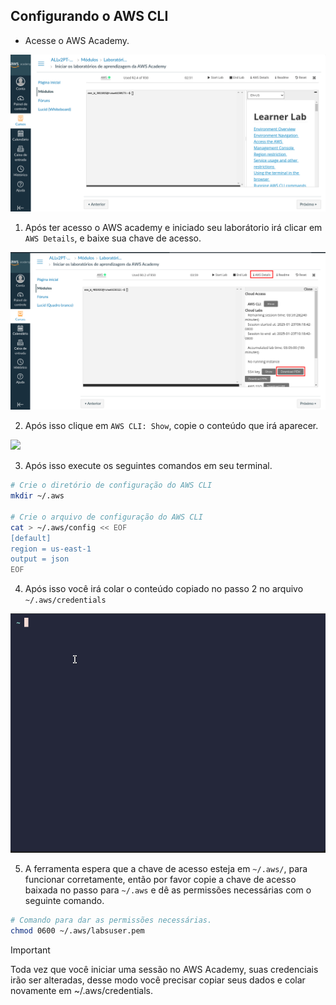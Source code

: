 ## Configurando o AWS CLI

+ Acesse o AWS Academy.

![](images/console_aws.png)

1. Após ter acesso o AWS academy e iniciado seu laborátorio irá clicar em `AWS Details`, e baixe sua chave de acesso.

![](images/baixando_chave.png)

2. Após isso clique em `AWS CLI: Show`, copie o conteúdo que irá aparecer.

![](images/baixando_show.png)

3. Após isso execute os seguintes comandos em seu terminal.

```bash
# Crie o diretório de configuração do AWS CLI
mkdir ~/.aws

# Crie o arquivo de configuração do AWS CLI
cat > ~/.aws/config << EOF
[default]
region = us-east-1
output = json
EOF
```

4. Após isso você irá colar o conteúdo copiado no passo 2 no arquivo `~/.aws/credentials`

![](images/colando_arquivo.gif)

5. A ferramenta espera que a chave de acesso esteja em `~/.aws/`, para funcionar corretamente, então por favor copie a chave de acesso baixada no passo para `~/.aws` e dê as permissões necessárias com o seguinte comando.

```bash
# Comando para dar as permissões necessárias.
chmod 0600 ~/.aws/labsuser.pem
```

> [!IMPORTANT]
> Toda vez que você iniciar uma sessão no AWS Academy, suas credenciais irão ser alteradas, desse modo você precisar copiar seus dados e colar novamente em ~/.aws/credentials.